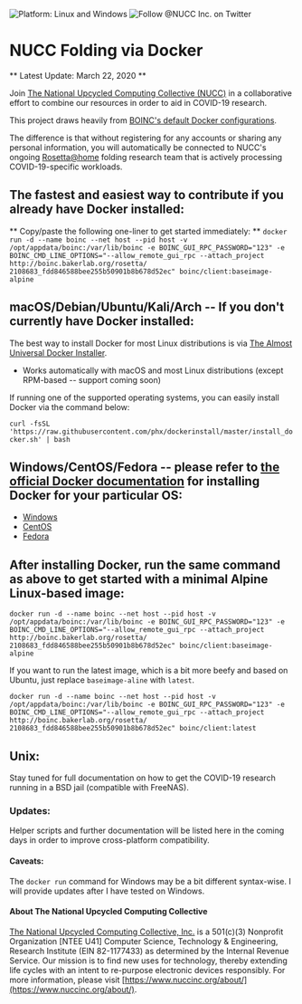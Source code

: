 ![Platform: Linux and Windows](https://img.shields.io/badge/platform-Linux-blue)
![Follow @NUCC Inc. on Twitter](https://img.shields.io/twitter/follow/nucc_inc?label=follow&style=social)

# NUCC Folding via Docker

** Latest Update: March 22, 2020 **

Join [The National Upcycled Computing Collective (NUCC)](https://www.nuccinc.org/) in a collaborative effort to combine our resources in order to aid in COVID-19 research.

This project draws heavily from [BOINC's default Docker configurations](https://github.com/BOINC/boinc-client-docker).

The difference is that without registering for any accounts or sharing any personal information, you will automatically be connected to NUCC's ongoing [Rosetta@home](https://boinc.bakerlab.org/)
folding research team that is actively processing COVID-19-specific workloads.

## The fastest and easiest way to contribute if you already have Docker installed:

** Copy/paste the following one-liner to get started immediately: **
`docker run -d --name boinc --net host --pid host -v /opt/appdata/boinc:/var/lib/boinc -e BOINC_GUI_RPC_PASSWORD="123" -e BOINC_CMD_LINE_OPTIONS="--allow_remote_gui_rpc --attach_project http://boinc.bakerlab.org/rosetta/ 2108683_fdd846588bee255b50901b8b678d52ec" boinc/client:baseimage-alpine`

## macOS/Debian/Ubuntu/Kali/Arch -- If you don't currently have Docker installed:

The best way to install Docker for most Linux distributions is via [The Almost Universal Docker Installer](https://github.com/phx/dockerinstall).

- Works automatically with macOS and most Linux distributions (except RPM-based -- support coming soon)

If running one of the supported operating systems, you can easily install Docker via the command below:

`curl -fsSL 'https://raw.githubusercontent.com/phx/dockerinstall/master/install_docker.sh' | bash`

## Windows/CentOS/Fedora -- please refer to [the official Docker documentation](https://docs.docker.com/install/) for installing Docker for your particular OS:

- [Windows](https://docs.docker.com/docker-for-windows/install/)
- [CentOS](https://docs.docker.com/install/linux/docker-ce/centos/)
- [Fedora](https://docs.docker.com/install/linux/docker-ce/fedora/)

## After installing Docker, run the same command as above to get started with a minimal Alpine Linux-based image:

`docker run -d --name boinc --net host --pid host -v /opt/appdata/boinc:/var/lib/boinc -e BOINC_GUI_RPC_PASSWORD="123" -e BOINC_CMD_LINE_OPTIONS="--allow_remote_gui_rpc --attach_project http://boinc.bakerlab.org/rosetta/ 2108683_fdd846588bee255b50901b8b678d52ec" boinc/client:baseimage-alpine`

If you want to run the latest image, which is a bit more beefy and based on Ubuntu, just replace `baseimage-aline` with `latest`.

`docker run -d --name boinc --net host --pid host -v /opt/appdata/boinc:/var/lib/boinc -e BOINC_GUI_RPC_PASSWORD="123" -e BOINC_CMD_LINE_OPTIONS="--allow_remote_gui_rpc --attach_project http://boinc.bakerlab.org/rosetta/ 2108683_fdd846588bee255b50901b8b678d52ec" boinc/client:latest`


## Unix:

Stay tuned for full documentation on how to get the COVID-19 research running in a BSD jail (compatible with FreeNAS).

### Updates:

Helper scripts and further documentation will be listed here in the coming days in order to improve cross-platform compatibility.

#### Caveats:

The `docker run` command for Windows may be a bit different syntax-wise.  I will provide updates after I have tested on Windows.

#### About The National Upcycled Computing Collective

[The National Upcycled Computing Collective, Inc.](http://nuccinc.org) is a 501(c)(3) Nonprofit Organization [NTEE U41] Computer Science, Technology & Engineering, Research Institute (EIN 82-1177433)
as determined by the Internal Revenue Service.  Our mission is to find new uses for technology, thereby extending life cycles with an intent to re-purpose electronic devices responsibly.  For more
information, please visit [https://www.nuccinc.org/about/](https://www.nuccinc.org/about/).
